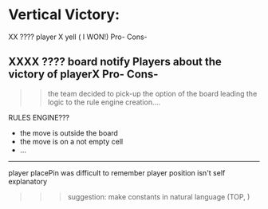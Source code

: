# Vertical Victory:
XX   ???? player X yell ( I WON!)
Pro-
Cons-

XXXX ???? board notify Players about the victory of playerX
Pro-
Cons-
---
>> the team decided to pick-up the option of the board leading the logic to the rule engine creation....

RULES ENGINE???
- the move is outside the board
- the move is on a not empty cell
- ...


---
player placePin was difficult to remember
player position isn't self explanatory
  >>> suggestion: make constants in natural language (TOP, )
